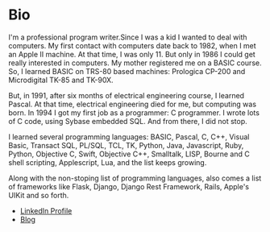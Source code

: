 # Bio

I'm a professional program writer.Since I was a kid I wanted to deal with
computers. My first contact with computers date back to 1982, when I met an
Apple II machine. At that time, I was only 11. But only in 1986 I could get
really interested in computers. My mother registered me on a BASIC course. So, I
learned BASIC on TRS-80 based machines: Prologica CP-200 and Microdigital TK-85
and TK-90X. 

But, in 1991, after six months of electrical engineering course, I learned
Pascal. At that time, electrical engineering died for me, but computing was
born. In 1994 I got my first job as a programmer: C programmer. I wrote lots of
C code, using Sybase embedded SQL. And from there, I did not stop. 

I learned several programming languages: BASIC, Pascal, C, C++, Visual Basic,
Transact SQL, PL/SQL, TCL, TK, Python, Java, Javascript, Ruby, Python, Objective
C, Swift, Objective C++, Smalltalk, LISP, Bourne and C shell scripting,
Applescript, Lua, and the list keeps growing.

Along with the non-stoping list of programming languages, also comes a list of
frameworks like Flask, Django, Django Rest Framework, Rails, Apple's UIKit and
so forth. 

- [LinkedIn Profile](https://www.linkedin.com/in/ronlima/)
- [Blog](https://brazuca.dev)

